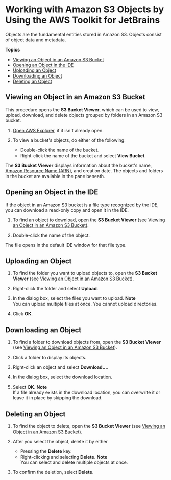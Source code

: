 # Working with Amazon S3 Objects by Using the AWS Toolkit for JetBrains<a name="work-with-S3-objects"></a>

Objects are the fundamental entities stored in Amazon S3\. Objects consist of object data and metadata\.

**Topics**
+ [Viewing an Object in an Amazon S3 Bucket](#viewing-s3-object-in-bucket)
+ [Opening an Object in the IDE](#opening-s3-object-in-IDE)
+ [Uploading an Object](#uploading-s3-object)
+ [Downloading an Object](#downloading-s3-object)
+ [Deleting an Object](#deleting-s3-object)

## Viewing an Object in an Amazon S3 Bucket<a name="viewing-s3-object-in-bucket"></a>

This procedure opens the **S3 Bucket Viewer**, which can be used to view, upload, download, and delete objects grouped by folders in an Amazon S3 bucket\.

1. [Open AWS Explorer](key-tasks.md#key-tasks-open-explorer), if it isn't already open\.

1. To view a bucket's objects, do either of the following:
   + Double\-click the name of the bucket\.
   + Right\-click the name of the bucket and select **View Bucket**\.

The **S3 Bucket Viewer** displays information about the bucket's name, [Amazon Resource Name \(ARN\)](https://docs.aws.amazon.com/general/latest/gr/aws-arns-and-namespaces.html), and creation date\. The objects and folders in the bucket are available in the pane beneath\.

## Opening an Object in the IDE<a name="opening-s3-object-in-IDE"></a>

If the object in an Amazon S3 bucket is a file type recognized by the IDE, you can download a read\-only copy and open it in the IDE\.

1. To find an object to download, open the **S3 Bucket Viewer** \(see [Viewing an Object in an Amazon S3 Bucket](#viewing-s3-object-in-bucket)\)\.

1. Double\-click the name of the object\.

The file opens in the default IDE window for that file type\.

## Uploading an Object<a name="uploading-s3-object"></a>

1. To find the folder you want to upload objects to, open the **S3 Bucket Viewer** \(see [Viewing an Object in an Amazon S3 Bucket](#viewing-s3-object-in-bucket)\)\.

1. Right\-click the folder and select **Upload**\.

1. In the dialog box, select the files you want to upload\.
**Note**  
You can upload multiple files at once\. You cannot upload directories\.

1. Click **OK**\.

## Downloading an Object<a name="downloading-s3-object"></a>

1. To find a folder to download objects from, open the **S3 Bucket Viewer** \(see [Viewing an Object in an Amazon S3 Bucket](#viewing-s3-object-in-bucket)\)\.

1. Click a folder to display its objects\.

1. Right\-click an object and select **Download\.\.\.**\.

1. In the dialog box, select the download location\.

1. Select **OK**\.
**Note**  
If a file already exists in the download location, you can overwrite it or leave it in place by skipping the download\.

## Deleting an Object<a name="deleting-s3-object"></a>

1. To find the object to delete, open the **S3 Bucket Viewer** \(see [Viewing an Object in an Amazon S3 Bucket](#viewing-s3-object-in-bucket)\)\.

1. After you select the object, delete it by either
   + Pressing the **Delete** key\.
   + Right\-clicking and selecting **Delete**\.
**Note**  
You can select and delete multiple objects at once\.

1. To confirm the deletion, select **Delete**\.